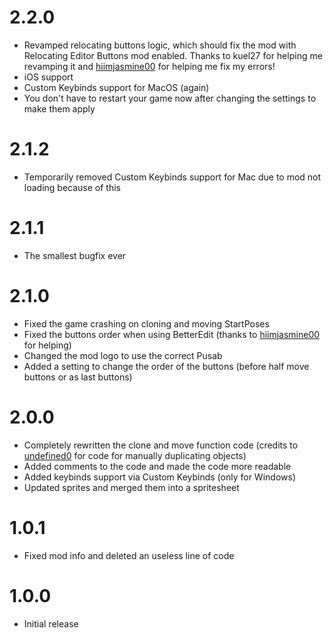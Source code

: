 # 2.2.0
- Revamped relocating buttons logic, which should fix the mod with Relocating Editor Buttons mod enabled. Thanks to kuel27 for helping me revamping it and [hiimjasmine00](https://github.com/hiimjasmine00) for helping me fix my errors!
- iOS support
- Custom Keybinds support for MacOS (again)
- You don't have to restart your game now after changing the settings to make them apply

# 2.1.2
- Temporarily removed Custom Keybinds support for Mac due to mod not loading because of this

# 2.1.1
- The smallest bugfix ever

# 2.1.0
- Fixed the game crashing on cloning and moving StartPoses
- Fixed the buttons order when using BetterEdit (thanks to [hiimjasmine00](https://github.com/hiimjasmine00) for helping)
- Changed the mod logo to use the correct Pusab
- Added a setting to change the order of the buttons (before half move buttons or as last buttons)

# 2.0.0
- Completely rewritten the clone and move function code (credits to [undefined0](https://github.com/undefined06855) for code for manually duplicating objects)
- Added comments to the code and made the code more readable
- Added keybinds support via Custom Keybinds (only for Windows)
- Updated sprites and merged them into a spritesheet

# 1.0.1
- Fixed mod info and deleted an useless line of code

# 1.0.0
- Initial release

